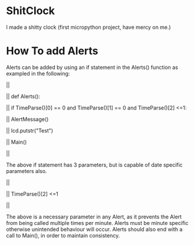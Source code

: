 # ShitClock
I made a shitty clock (first micropython project, have mercy on me.)

# How To add Alerts

Alerts can be added by using an if statement in the Alerts() function as exampled in the following:


||


||  def Alerts():


||    if TimeParse()[0] == 0 and TimeParse()[1] == 0 and TimeParse()[2] <=1:


||      AlertMessage()


||      lcd.putstr("Test")


||      Main()


||


The above if statement has 3 parameters, but is capable of date specific parameters also. 


||


||  TimeParse()[2] <=1


||


The above is a necessary parameter in any Alert, as it prevents the Alert from being called multiple times per minute. 
Alerts must be minute specific otherwise unintended behaviour will occur.
Alerts should also end with a call to Main(), in order to maintain consistency.
